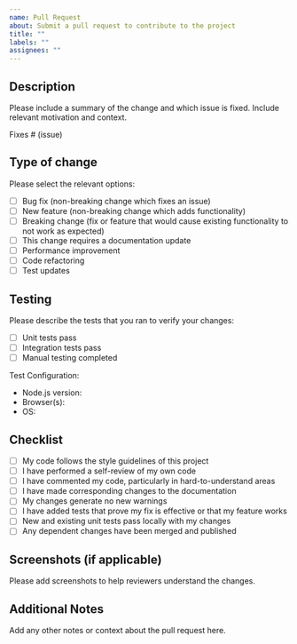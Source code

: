 ```yaml
---
name: Pull Request
about: Submit a pull request to contribute to the project
title: ""
labels: ""
assignees: ""
---
```


## Description

Please include a summary of the change and which issue is fixed. Include relevant motivation and context.

Fixes # (issue)

## Type of change

Please select the relevant options:

- [ ] Bug fix (non-breaking change which fixes an issue)
- [ ] New feature (non-breaking change which adds functionality)
- [ ] Breaking change (fix or feature that would cause existing functionality to not work as expected)
- [ ] This change requires a documentation update
- [ ] Performance improvement
- [ ] Code refactoring
- [ ] Test updates

## Testing

Please describe the tests that you ran to verify your changes:

- [ ] Unit tests pass
- [ ] Integration tests pass
- [ ] Manual testing completed

Test Configuration:

- Node.js version:
- Browser(s):
- OS:

## Checklist

- [ ] My code follows the style guidelines of this project
- [ ] I have performed a self-review of my own code
- [ ] I have commented my code, particularly in hard-to-understand areas
- [ ] I have made corresponding changes to the documentation
- [ ] My changes generate no new warnings
- [ ] I have added tests that prove my fix is effective or that my feature works
- [ ] New and existing unit tests pass locally with my changes
- [ ] Any dependent changes have been merged and published

## Screenshots (if applicable)

Please add screenshots to help reviewers understand the changes.

## Additional Notes

Add any other notes or context about the pull request here.
